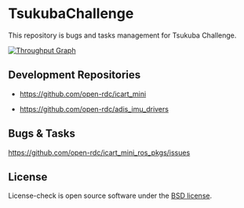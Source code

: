TsukubaChallenge
=================

This repository is bugs and tasks management for Tsukuba Challenge.

[![Throughput Graph](https://graphs.waffle.io/open-rdc/tsukubachallenge/throughput.svg)](https://waffle.io/open-rdc/tsukubachallenge/metrics) 

## Development Repositories

* https://github.com/open-rdc/icart_mini

* https://github.com/open-rdc/adis_imu_drivers

## Bugs & Tasks

https://github.com/open-rdc/icart_mini_ros_pkgs/issues

## License

License-check is open source software under the [BSD license](https://github.com/open-rdc/icart_mini_ros_pkgs/blob/master/LICENSE).
